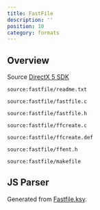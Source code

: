 ```yaml
---
title: FastFile
description: ''
position: 10
category: formats
---
```


## Overview

Source [DirectX 5 SDK](https://archive.org/details/idx5sdk)



<code-group>
  <code-block label="readme.txt" active>

  ```[readme.txt]
  source:fastfile/readme.txt
  ```

  </code-block>
  <code-block label="fastfile.c">

  ```c[fastfile.c]
  source:fastfile/fastfile.c
  ```

  </code-block>
  <code-block label="fastfile.h">

  ```c[fastfile.h]
  source:fastfile/fastfile.h
  ```

  </code-block>
  <code-block label="ffcreate.c">

  ```c[ffcreate.c]
  source:fastfile/ffcreate.c
  ```

  </code-block>
  <code-block label="ffcreate.def">

  ```c[ffcreate.def]
  source:fastfile/ffcreate.def
  ```

  </code-block>
  <code-block label="ffent.h">

  ```c[ffent.h]
  source:fastfile/ffent.h
  ```

  </code-block>
  <code-block label="makefile">

  ```makefile[makefile]
  source:fastfile/makefile
  ```

  </code-block>
</code-group>

## JS Parser

Generated from [Fastfile.ksy](/kaitai/structs#fastfileksy).

<t3d-file t3d-type="fastfile"></t3d-file>
